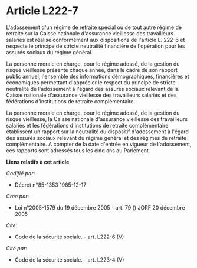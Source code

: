 # Article L222-7

L'adossement d'un régime de retraite spécial ou de tout autre régime de retraite sur la Caisse nationale d'assurance
vieillesse des travailleurs salariés est réalisé conformément aux dispositions de l'article L. 222-6 et respecte le principe
de stricte neutralité financière de l'opération pour les assurés sociaux du régime général. 

La personne morale en charge, pour le régime adossé, de la gestion du risque vieillesse présente chaque année, dans le cadre
de son rapport public annuel, l'ensemble des informations démographiques, financières et économiques permettant d'apprécier
le respect du principe de stricte neutralité de l'adossement à l'égard des assurés sociaux relevant de la Caisse nationale
d'assurance vieillesse des travailleurs salariés et des fédérations d'institutions de retraite complémentaire. 

La personne morale en charge, pour le régime adossé, de la gestion du risque vieillesse, la Caisse nationale d'assurance
vieillesse des travailleurs salariés et les fédérations d'institutions de retraite complémentaire établissent un rapport sur
la neutralité du dispositif d'adossement à l'égard des assurés sociaux relevant du régime général et des régimes de retraite
complémentaire. A compter de la date d'entrée en vigueur de l'adossement, ces rapports sont adressés tous les cinq ans au
Parlement.

**Liens relatifs à cet article**

_Codifié par_:

  - Décret n°85-1353 1985-12-17

_Créé par_:

  - Loi n°2005-1579 du 19 décembre 2005 - art. 79 () JORF 20 décembre 2005

_Cite_:

  - Code de la sécurité sociale. - art. L222-6 (V)

_Cité par_:

  - Code de la sécurité sociale. - art. L223-4 (V)
